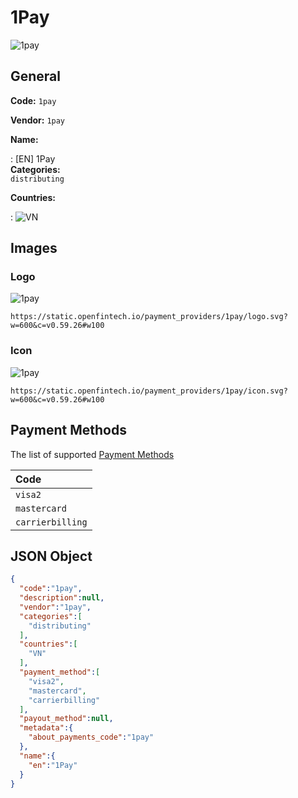 
# 1Pay 
![1pay](https://static.openfintech.io/payment_providers/1pay/logo.svg?w=600&c=v0.59.26#w100)  

## General 
 
**Code:** `1pay`  
 
**Vendor:** `1pay`  
 
**Name:**  
 
:	[EN] 1Pay  
**Categories:**  
`distributing`  
 
 
**Countries:**  
 
:	![VN](https://cdnjs.cloudflare.com/ajax/libs/flag-icon-css/3.3.0/flags/4x3/vn.svg#w24)  

## Images 

### Logo 
 
![1pay](https://static.openfintech.io/payment_providers/1pay/logo.svg?w=600&c=v0.59.26#w100)  

```
https://static.openfintech.io/payment_providers/1pay/logo.svg?w=600&c=v0.59.26#w100
```  

### Icon 
 
![1pay](https://static.openfintech.io/payment_providers/1pay/icon.svg?w=600&c=v0.59.26#w100)  

```
https://static.openfintech.io/payment_providers/1pay/icon.svg?w=600&c=v0.59.26#w100
```  

## Payment Methods 
 
The list of supported  [Payment Methods](#) 

|Code| 
|:---| 
|`visa2` | 
|`mastercard` | 
|`carrierbilling` | 
 

## JSON Object 

```json
{
  "code":"1pay",
  "description":null,
  "vendor":"1pay",
  "categories":[
    "distributing"
  ],
  "countries":[
    "VN"
  ],
  "payment_method":[
    "visa2",
    "mastercard",
    "carrierbilling"
  ],
  "payout_method":null,
  "metadata":{
    "about_payments_code":"1pay"
  },
  "name":{
    "en":"1Pay"
  }
}
```  
